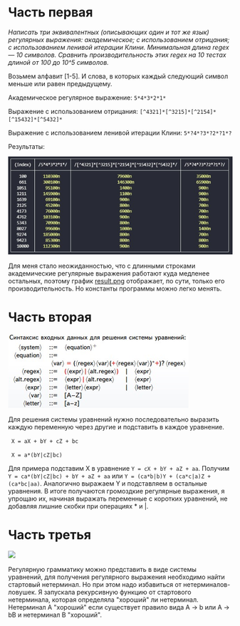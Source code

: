 # Часть первая

*Написать три эквивалентных (описывающих один и тот же язык) регулярных выражения: академическое; с использованием отрицания; с использованием ленивой итерации Клини. Минимальная длина regex — 10 символов. Сравнить производительность этих regex на 10 тестах длиной от 100 до 10^5 символов.*

Возьмем алфавит [1-5]. И слова, в которых каждый следующий символ меньше или равен предыдущему. 

Академическое регулярное выражение: ``` 5*4*3*2*1* ```

Выражение с использованием отрицания: ``` [^4321]*[^3215]*[^2154]*[^15432]*[^5432]* ```

Выражение с использованием ленивой итерации Клини: ``` 5*?4*?3*?2*?1*? ```

Результаты:

![ ](../img/regex_performance.jpg) 

Для меня стало неожиданностью, что с длинными строками академические регулярные выражения работают куда медленее остальных, поэтому график [result.png](./result.png) отображает, по сути, только его производительность. Но константы программы можно легко менять.

# Часть вторая

![ ](../img/system_syntax.jpg) 

Для решения системы уравнений нужно последовательно выразить каждую переменную через другие и подставить в каждое уравнение.

``` X = aX + bY + cZ + bc```

``` X = a*(bY|cZ|bc)```

Для примера подставим X в уравнение ```Y = cX + bY + aZ + aa```. Получим ```Y = ca*(bY|cZ|bc) + bY + aZ + aa``` или ```Y = (ca*b|b)Y + (ca*c|a)Z + (ca*bc|aa)```. Аналогично выражаем Y и подставляем в остальные уравнения.
В итоге получаются громоздкие регулярные выражения, я упрощаю их, начиная выражать переменные с коротких уравнений,
не добавляя лишние скобки при операциях * и |.
# Часть третья

![ ](../img/grammar_syntax.jpg)

Регулярную грамматику можно представить в виде системы уравнений, для получения регулярного выражения необходимо найти стартовый нетерминал. Но при этом надо избавиться от нетерминалов-ловушек. Я запускала рекурсивную функцию от стартового нетерминала, которая определяла "хороший" ли нетерминал. Нетерминал A "хороший" если существует правило вида A -> b или A -> bB и нетерминал B "хороший".

